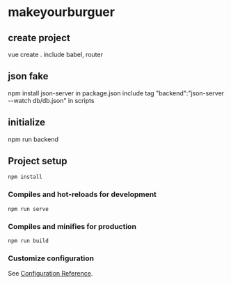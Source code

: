 # makeyourburguer
## create project
vue create .
include babel, router

## json fake
npm install json-server
in package.json include tag  "backend":"json-server --watch db/db.json" in scripts

## initialize
npm run backend

## Project setup
```
npm install
```

### Compiles and hot-reloads for development
```
npm run serve
```

### Compiles and minifies for production
```
npm run build
```

### Customize configuration
See [Configuration Reference](https://cli.vuejs.org/config/).
